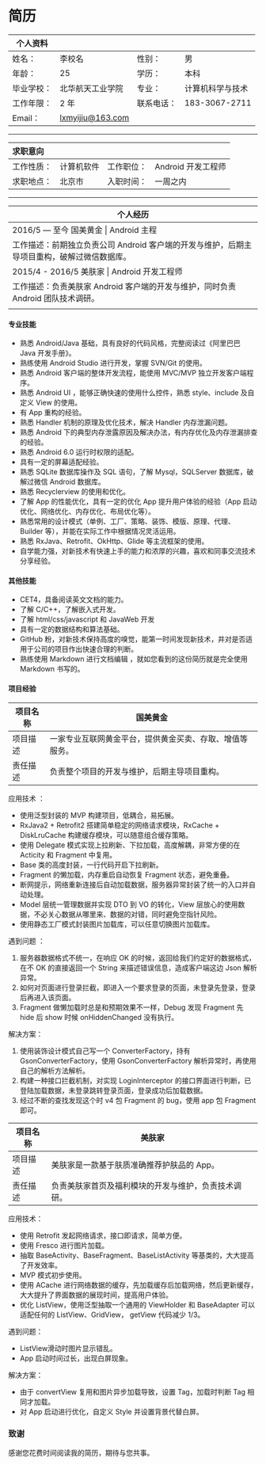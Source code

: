 # 简历

| 个人资料   |                  |       |               |
| ------ | ---------------- | ----- | ------------- |
| 姓名：    | 李校名              | 性别：   | 男             |
| 年龄：    | 25               | 学历：   | 本科            |
| 毕业学校：  | 北华航天工业学院         | 专业：   | 计算机科学与技术      |
| 工作年限：  | 2 年              | 联系电话： | 183-3067-2711 |
| Email： | lxmyijiu@163.com |       |               |
----
| 求职意向  |       |       |               |
| :---- | ----- | ----- | ------------- |
| 工作性质： | 计算机软件 | 工作职位： | Android 开发工程师 |
| 求职地点： | 北京市   | 入职时间： | 一周之内          |
----

| 个人经历                                     |
| ---------------------------------------- |
| 2016/5 — 至今    国美黄金 \| Android 主程        |
| 工作描述：前期独立负责公司 Android 客户端的开发与维护，后期主导项目重构，破解过微信数据库。 |
| 2015/4 - 2016/5   美肤家 \| Android 开发工程师   |
| 工作描述：负责美肤家 Android 客户端的开发与维护，同时负责 Android 团队技术调研。 |
|                                          |

#### 专业技能

- 熟悉 Android/Java 基础，具有良好的代码风格，完整阅读过《阿里巴巴 Java 开发手册》。
- 熟练使用 Android Studio 进行开发，掌握 SVN/Git 的使用。
- 熟悉 Android 客户端的整体开发流程，能使用 MVC/MVP 独立开发客户端程序。  
- 熟悉 Android UI ，能够正确快速的使用什么控件，熟悉 style、include 及自定义 View 的使用。  
- 有 App 重构的经验。   
- 熟悉 Handler 机制的原理及优化技术，解决 Handler 内存泄漏问题。
- 熟悉 Android 下的典型内存泄露原因及解决办法，有内存优化及内存泄漏排查的经验。
- 熟悉 Android 6.0 运行时权限的适配。
- 具有一定的屏幕适配经验。
- 熟悉 SQLite 数据库操作及 SQL 语句，了解 Mysql，SQLServer 数据库，破解过微信 Android 数据库。
- 熟悉 Recyclerview 的使用和优化。
- 了解 App 的性能优化，具有一定的优化 App 提升用户体验的经验（App 启动优化、网络优化、内存优化、布局优化等）。
- 熟悉常用的设计模式（单例、工厂、策略、装饰、模版、原理、代理、Builder 等），并能在实际工作中根据情况灵活运用。
- 熟悉 RxJava、Retrofit、OkHttp、Glide 等主流框架的使用。
- 自学能力强，对新技术有快速上手的能力和浓厚的兴趣，喜欢和同事交流技术分享经验。

#### 其他技能

- CET4，具备阅读英文文档的能力。
- 了解 C/C++，了解嵌入式开发。
- 了解 html/css/javascript 和 JavaWeb 开发
- 具有一定的数据结构和算法基础。
- GitHub 粉，对新技术保持高度的嗅觉，能第一时间发现新技术，并对是否适用于公司的项目作出快速合理的判断。  
- 熟练使用 Markdown 进行文档编辑 ，就如您看到的这份简历就是完全使用 Markdown 书写的。

#### 项目经验

| 项目名称 | 国美黄金                         |
| ---- | ---------------------------- |
| 项目描述 | 一家专业互联网黄金平台，提供黄金买卖、存取、增值等服务。 |
| 责任描述 | 负责整个项目的开发与维护，后期主导项目重构。       |

应用技术 ：

- 使用泛型封装的 MVP 构建项目，低耦合，易拓展。
- RxJava2 + Retrofit2 搭建简单稳定的网络请求模块，RxCache + DiskLruCache 构建缓存模块，可以随意组合缓存策略。
- 使用 Delegate 模式实现上拉刷新、下拉加载，高度解耦，非常方便的在 Acticity 和 Fragment 中复用。
- Base 类的高度封装，一行代码开启下拉刷新。
- Fragment 的懒加载，内存重启自动恢复 Fragment 状态，避免重叠。
- 断网提示，网络重新连接后自动加载数据，服务器异常封装了统一的入口并自动处理。
- Model 层统一管理数据并实现 DTO 到 VO 的转化，View 层放心的使用数据，不必关心数据从哪里来、数据的对错，同时避免空指针风险。
- 使用静态工厂模式封装图片加载库，可以任意切换图片加载库。

遇到问题 ：

1. 服务器数据格式不统一，在响应 OK 的时候，返回给我们约定好的数据格式，在不 OK 的直接返回一个 String 来描述错误信息，造成客户端这边 Json 解析异常。
2. 如何对页面进行登录拦截，即进入一个要求登录的页面，未登录先登录，登录后再进入该页面。
3. Fragment 做懒加载时总是和预期效果不一样，Debug 发现 Fragment 先 hide 后 show 时候 onHiddenChanged 没有执行。

解决方案：

1. 使用装饰设计模式自己写一个 ConverterFactory，持有 GsonConverterFactory，使用 GsonConverterFactory 解析异常时，再使用自己的解析方法解析。
2. 构建一种接口拦截机制，对实现 LoginInterceptor 的接口界面进行判断，已登陆加载数据，未登录跳转登录页面，登录成功后加载数据。
3. 经过不断的查找发现这个时 v4 包 Fragment 的 bug，使用 app 包 Fragment 即可。

| 项目名称 | 美肤家                        |
| ---- | -------------------------- |
| 项目描述 | 美肤家是一款基于肤质准确推荐护肤品的 App。    |
| 责任描述 | 负责美肤家首页及福利模块的开发与维护，负责技术调研。 |

应用技术：

- 使用 Retrofit 发起网络请求，接口即请求，简单方便。
- 使用 Fresco 进行图片加载。
- 抽取 BaseActivity、BaseFragment、BaseListActivity 等基类的，大大提高了开发效率。
- MVP 模式初步使用。
- 使用 ACache 进行网络数据的缓存，先加载缓存后加载网络，然后更新缓存，大大提升了界面数据的展现时间，提高用户体验。
- 优化 ListView，使用泛型抽取一个通用的 ViewHolder 和 BaseAdapter 可以适配任何的 ListView、GridView， getView 代码减少 1/3。

遇到问题：

- ListView滑动时图片显示错乱。
- App 启动时间过长，出现白屏现象。

解决方案：

- 由于 convertView 复用和图片异步加载导致，设置 Tag，加载时判断 Tag 相同才加载。
- 对 App 启动进行优化，自定义 Style 并设置背景代替白屏。

### 致谢   
感谢您花费时间阅读我的简历，期待与您共事。

